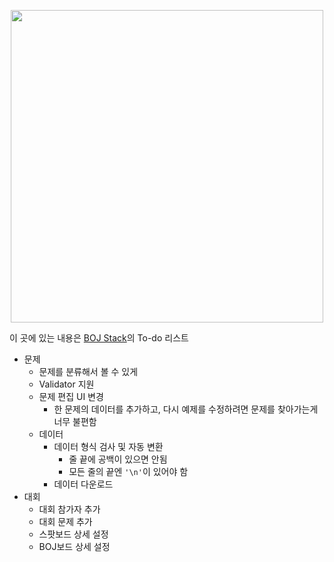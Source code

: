 <p align="center"><a href = "https://stack.acmicpc.net"><img src="https://upload.acmicpc.net/d1f1a4c2-7284-4c94-8c8e-4e287ea04bb4/boj-stack.png" width="500"></a></p>

이 곳에 있는 내용은 [BOJ Stack](https://stack.acmicpc.net)의 To-do 리스트

* 문제
  * 문제를 분류해서 볼 수 있게
  * Validator 지원
  * 문제 편집 UI 변경
    * 한 문제의 데이터를 추가하고, 다시 예제를 수정하려면 문제를 찾아가는게 너무 불편함
  * 데이터
    * 데이터 형식 검사 및 자동 변환
      * 줄 끝에 공백이 있으면 안됨
      * 모든 줄의 끝엔 `'\n'`이 있어야 함
    * 데이터 다운로드
* 대회
  * 대회 참가자 추가
  * 대회 문제 추가
  * 스팟보드 상세 설정
  * BOJ보드 상세 설정
